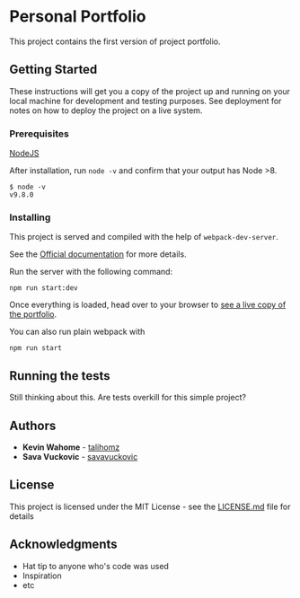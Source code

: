 # Personal Portfolio

This project contains the first version of project portfolio.


## Getting Started

These instructions will get you a copy of the project up and running on your local machine for development and testing purposes. See deployment for notes on how to deploy the project on a live system.


### Prerequisites

[NodeJS](https://nodejs.org/en/download/)

After installation, run `node -v` and confirm that your output has Node >8.
```
$ node -v
v9.8.0
```


### Installing

This project is served and compiled with the help of `webpack-dev-server`. 

See the [Official documentation](https://webpack.js.org/configuration/dev-server/) for more details.

Run the server with the following command:

```
npm run start:dev
```

Once everything is loaded, head over to your browser to [see a live copy of the portfolio](http://localhost:3000/).

You can also run plain webpack with 
```
npm run start
```

## Running the tests

Still thinking about this. Are tests overkill for this simple project?

<!-- ### Break down into end to end tests

Explain what these tests test and why

```
Give an example
``` -->

<!-- ### And coding style tests

Explain what these tests test and why

```
Give an example
```

## Deployment

Add additional notes about how to deploy this on a live system -->

<!-- ## Built With

* [Dropwizard](http://www.dropwizard.io/1.0.2/docs/) - The web framework used
* [Maven](https://maven.apache.org/) - Dependency Management
* [ROME](https://rometools.github.io/rome/) - Used to generate RSS Feeds -->

<!-- ## Contributing

Please read [CONTRIBUTING.md](https://gist.github.com/PurpleBooth/b24679402957c63ec426) for details on our code of conduct, and the process for submitting pull requests to us.

## Versioning

We use [SemVer](http://semver.org/) for versioning. For the versions available, see the [tags on this repository](https://github.com/your/project/tags).  -->

## Authors

* **Kevin Wahome** - [talihomz](https://github.com/talihomz)
* **Sava Vuckovic** - [savavuckovic](https://github.com/savavuckovic)

## License

This project is licensed under the MIT License - see the [LICENSE.md](LICENSE.md) file for details

## Acknowledgments

* Hat tip to anyone who's code was used
* Inspiration
* etc
